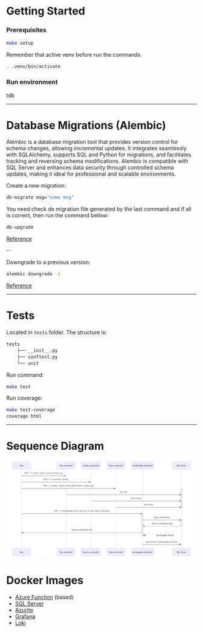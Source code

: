 # Getting Started

### Prerequisites

```sh
make setup
```

Remember that active venv before run the commands.

```sh
. .venv/bin/activate
```

### Run environment

tdb

---

# Database Migrations (Alembic)

Alembic is a database migration tool that provides version control for schema changes, allowing incremental updates. It integrates seamlessly with SQLAlchemy, supports SQL and Python for migrations, and facilitates tracking and reversing schema modifications. Alembic is compatible with SQL Server and enhances data security through controlled schema updates, making it ideal for professional and scalable environments.

Create a new migration:

```sh
db-migrate msg="some msg"
```

You need check de migration file generated by the last command and if all is correct, then run the command bellow:

```sh
db-upgrade
```
[Reference](https://alembic.sqlalchemy.org/en/latest/tutorial.html#create-a-migration-script)

--

Downgrade to a previous version:

```sh
alembic downgrade -1
```
[Reference](https://alembic.sqlalchemy.org/en/latest/tutorial.html#downgrading)

---

# Tests

Located in `tests` folder. The structure is:
```sh
tests
    ├── __init__.py
    ├── conftest.py
    └── unit
```

Run command:
```sh
make test
```

Run coverage:
```sh
make test-coverage
coverage html
```
---

# Sequence Diagram
![Texto alternativo](diagram.png)

# Docker Images

- [Azure Function](https://hub.docker.com/_/microsoft-azure-functions-python) (based)
- [SQL Server](https://hub.docker.com/_/microsoft-azure-sql-edge)
- [Azurite](https://hub.docker.com/_/microsoft-azure-storage-azurite)
- [Grafana](https://hub.docker.com/r/grafana/grafana)
- [Loki](https://hub.docker.com/r/grafana/loki)




